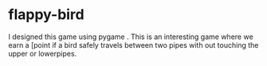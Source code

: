 # flappy-bird
I designed this game using pygame . This is an interesting game where we earn a [point if a bird safely travels between two pipes with out touching the upper or lowerpipes.
